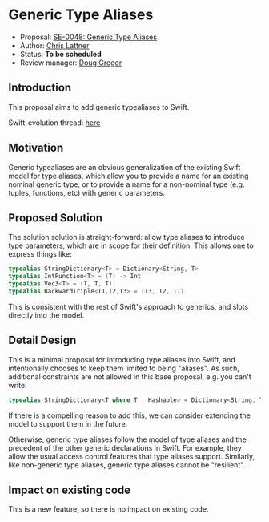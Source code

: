 # Generic Type Aliases

* Proposal: [SE-0048: Generic Type Aliases](proposals/0048-generic-typealias.md)
* Author: [Chris Lattner](https://github.com/lattner)
* Status: **To be scheduled**
* Review manager: [Doug Gregor](https://github.com/DougGregor)

## Introduction

This proposal aims to add generic typealiases to Swift.

Swift-evolution thread: [here](https://lists.swift.org/pipermail/swift-evolution/Week-of-Mon-20160307/012289.html)

## Motivation

Generic typealiases are an obvious generalization of the existing Swift model
for type aliases, which allow you to provide a name for an existing nominal
generic type, or to provide a name for a non-nominal type (e.g. tuples,
functions, etc) with generic parameters.

## Proposed Solution

The solution solution is straight-forward: allow type aliases to introduce type
parameters, which are in scope for their definition.  This allows one to express
things like:

```swift
typealias StringDictionary<T> = Dictionary<String, T>
typealias IntFunction<T> = (T) -> Int
typealias Vec3<T> = (T, T, T)
typealias BackwardTriple<T1,T2,T3> = (T3, T2, T1)
```

This is consistent with the rest of Swift's approach to generics, and slots
directly into the model.

## Detail Design

This is a minimal proposal for introducing type aliases into Swift, and
intentionally chooses to keep them limited to being "aliases".  As such,
additional constraints are not allowed in this base proposal, e.g. you can't
write:

```swift
typealias StringDictionary<T where T : Hashable> = Dictionary<String, T>
```

If there is a compelling reason to add this, we can consider extending the
model to support them in the future.

Otherwise, generic type aliases follow the model of type aliases and the
precedent of the other generic declarations in Swift.  For example, they allow
the usual access control features that type aliases support.  Similarly, like
non-generic type aliases, generic type aliases cannot be "resilient".

## Impact on existing code

This is a new feature, so there is no impact on existing code.
